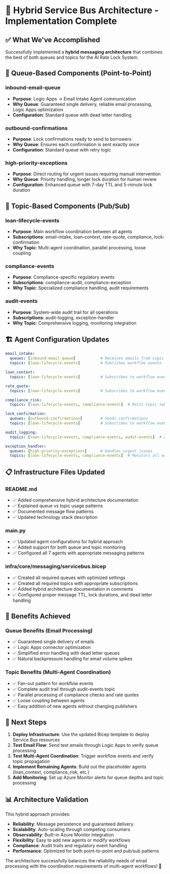 # 🎯 Hybrid Service Bus Architecture - Implementation Complete

## ✅ What We've Accomplished

Successfully implemented a **hybrid messaging architecture** that combines the best of both queues and topics for the AI Rate Lock System.

## 📨 Queue-Based Components (Point-to-Point)

### **inbound-email-queue**
- **Purpose**: Logic Apps → Email Intake Agent communication
- **Why Queue**: Guaranteed single delivery, reliable email processing, Logic Apps optimization
- **Configuration**: Standard queue with dead letter handling

### **outbound-confirmations** 
- **Purpose**: Lock confirmations ready to send to borrowers
- **Why Queue**: Ensures each confirmation is sent exactly once
- **Configuration**: Standard queue with retry logic

### **high-priority-exceptions**
- **Purpose**: Direct routing for urgent issues requiring manual intervention
- **Why Queue**: Priority handling, longer lock duration for human review
- **Configuration**: Enhanced queue with 7-day TTL and 5-minute lock duration

## 📢 Topic-Based Components (Pub/Sub)

### **loan-lifecycle-events**
- **Purpose**: Main workflow coordination between all agents
- **Subscriptions**: email-intake, loan-context, rate-quote, compliance, lock-confirmation
- **Why Topic**: Multi-agent coordination, parallel processing, loose coupling

### **compliance-events**
- **Purpose**: Compliance-specific regulatory events
- **Subscriptions**: compliance-audit, compliance-exception
- **Why Topic**: Specialized compliance handling, audit requirements

### **audit-events**
- **Purpose**: System-wide audit trail for all operations
- **Subscriptions**: audit-logging, exception-handler
- **Why Topic**: Comprehensive logging, monitoring integration

## 🏗️ Agent Configuration Updates

```yaml
email_intake:
  queues: [inbound-email-queue]           # Receives emails from Logic Apps
  topics: [loan-lifecycle-events]         # Publishes workflow events

loan_context:
  topics: [loan-lifecycle-events]         # Subscribes to workflow events

rate_quote:
  topics: [loan-lifecycle-events]         # Subscribes to workflow events

compliance_risk:
  topics: [loan-lifecycle-events, compliance-events]  # Multi-topic subscription

lock_confirmation:
  queues: [outbound-confirmations]        # Sends confirmations
  topics: [loan-lifecycle-events]         # Subscribes to workflow events

audit_logging:
  topics: [loan-lifecycle-events, compliance-events, audit-events]  # All events

exception_handler:
  queues: [high-priority-exceptions]      # Handles urgent issues
  topics: [loan-lifecycle-events, compliance-events]  # Monitors all workflows
```

## 📋 Infrastructure Files Updated

### **README.md**
- ✅ Added comprehensive hybrid architecture documentation
- ✅ Explained queue vs topic usage patterns
- ✅ Documented message flow patterns
- ✅ Updated technology stack description

### **main.py**
- ✅ Updated agent configurations for hybrid approach
- ✅ Added support for both queue and topic monitoring
- ✅ Configured all 7 agents with appropriate messaging patterns

### **infra/core/messaging/servicebus.bicep**
- ✅ Created all required queues with optimized settings
- ✅ Created all required topics with appropriate subscriptions
- ✅ Added hybrid architecture documentation in comments
- ✅ Configured proper message TTL, lock durations, and dead letter handling

## 🎯 Benefits Achieved

### **Queue Benefits (Email Processing)**
- ✅ Guaranteed single delivery of emails
- ✅ Logic Apps connector optimization
- ✅ Simplified error handling with dead letter queues
- ✅ Natural backpressure handling for email volume spikes

### **Topic Benefits (Multi-Agent Coordination)**
- ✅ Fan-out pattern for workflow events
- ✅ Complete audit trail through audit-events topic
- ✅ Parallel processing of compliance checks and rate quotes
- ✅ Loose coupling between agents
- ✅ Easy addition of new agents without changing publishers

## 🚀 Next Steps

1. **Deploy Infrastructure**: Use the updated Bicep template to deploy Service Bus resources
2. **Test Email Flow**: Send test emails through Logic Apps to verify queue processing
3. **Test Multi-Agent Coordination**: Trigger workflow events and verify topic propagation
4. **Implement Remaining Agents**: Build out the placeholder agents (loan_context, compliance_risk, etc.)
5. **Add Monitoring**: Set up Azure Monitor alerts for queue depths and topic processing

## 📊 Architecture Validation

This hybrid approach provides:
- **Reliability**: Message persistence and guaranteed delivery
- **Scalability**: Auto-scaling through competing consumers
- **Observability**: Built-in Azure Monitor integration
- **Flexibility**: Easy to add new agents or modify workflows
- **Compliance**: Audit trails and regulatory event handling
- **Performance**: Optimized for both point-to-point and pub/sub patterns

The architecture successfully balances the reliability needs of email processing with the coordination requirements of multi-agent workflows! 🎉